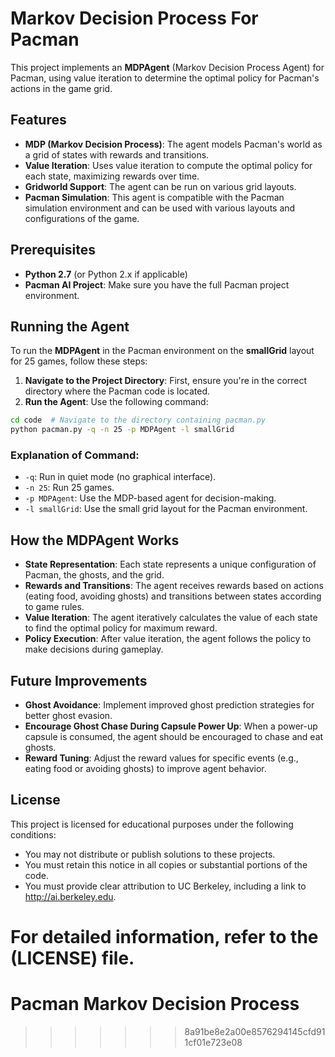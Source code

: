 # Markov Decision Process For Pacman

This project implements an **MDPAgent** (Markov Decision Process Agent) for Pacman, using value iteration to determine the optimal policy for Pacman's actions in the game grid.

## Features

- **MDP (Markov Decision Process)**: The agent models Pacman's world as a grid of states with rewards and transitions.
- **Value Iteration**: Uses value iteration to compute the optimal policy for each state, maximizing rewards over time.
- **Gridworld Support**: The agent can be run on various grid layouts.
- **Pacman Simulation**: This agent is compatible with the Pacman simulation environment and can be used with various layouts and configurations of the game.

  
## Prerequisites

- **Python 2.7** (or Python 2.x if applicable)
- **Pacman AI Project**: Make sure you have the full Pacman project environment.
  
## Running the Agent

To run the **MDPAgent** in the Pacman environment on the **smallGrid** layout for 25 games, follow these steps:

1. **Navigate to the Project Directory**: First, ensure you're in the correct directory where the Pacman code is located.
2. **Run the Agent**: Use the following command:

```bash
cd code  # Navigate to the directory containing pacman.py
python pacman.py -q -n 25 -p MDPAgent -l smallGrid
```

### Explanation of Command:

- `-q`: Run in quiet mode (no graphical interface).
- `-n 25`: Run 25 games.
- `-p MDPAgent`: Use the MDP-based agent for decision-making.
- `-l smallGrid`: Use the small grid layout for the Pacman environment.

## How the MDPAgent Works

- **State Representation**: Each state represents a unique configuration of Pacman, the ghosts, and the grid.
- **Rewards and Transitions**: The agent receives rewards based on actions (eating food, avoiding ghosts) and transitions between states according to game rules.
- **Value Iteration**: The agent iteratively calculates the value of each state to find the optimal policy for maximum reward.
- **Policy Execution**: After value iteration, the agent follows the policy to make decisions during gameplay.

## Future Improvements

- **Ghost Avoidance**: Implement improved ghost prediction strategies for better ghost evasion.
- **Encourage Ghost Chase During Capsule Power Up**: When a power-up capsule is consumed, the agent should be encouraged to chase and eat ghosts.
- **Reward Tuning**: Adjust the reward values for specific events (e.g., eating food or avoiding ghosts) to improve agent behavior.

## License
This project is licensed for educational purposes under the following conditions:

- You may not distribute or publish solutions to these projects.
- You must retain this notice in all copies or substantial portions of the code.
- You must provide clear attribution to UC Berkeley, including a link to http://ai.berkeley.edu.

For detailed information, refer to the (LICENSE) file.
=======
# Pacman Markov Decision Process
>>>>>>> 8a91be8e2a00e8576294145cfd911cf01e723e08

